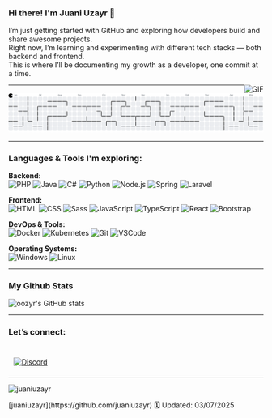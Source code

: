 <link rel="stylesheet" type='text/css' href="https://cdn.jsdelivr.net/gh/devicons/devicon@latest/devicon.min.css" />

### Hi there! I'm Juani Uzayr 👋

I’m just getting started with GitHub and exploring how developers build and share awesome projects.  
Right now, I’m learning and experimenting with different tech stacks — both backend and frontend.  
This is where I’ll be documenting my growth as a developer, one commit at a time.

<img align="right" alt="GIF" src="https://tenor.com/view/silver-surfer-gif-18667163" />

---

<picture>
  <source media="(prefers-color-scheme: dark)" srcset="https://raw.githubusercontent.com/Chanzaa/Chanzaa/output/pacman-contribution-graph-dark.svg">
  <source media="(prefers-color-scheme: light)" srcset="https://raw.githubusercontent.com/Chanzaa/Chanzaa/output/pacman-contribution-graph.svg">
  <img alt="pacman contribution graph" src="https://raw.githubusercontent.com/Chanzaa/Chanzaa/output/pacman-contribution-graph.svg">
</picture>

---

<h3 align="left">Languages & Tools I'm exploring:</h3>

**Backend:**  
![PHP](https://skillicons.dev/icons?i=php) ![Java](https://skillicons.dev/icons?i=java) ![C#](https://skillicons.dev/icons?i=cs) ![Python](https://skillicons.dev/icons?i=python) ![Node.js](https://skillicons.dev/icons?i=nodejs) ![Spring](https://skillicons.dev/icons?i=spring) ![Laravel](https://skillicons.dev/icons?i=laravel)

**Frontend:**  
![HTML](https://skillicons.dev/icons?i=html) ![CSS](https://skillicons.dev/icons?i=css) ![Sass](https://skillicons.dev/icons?i=sass) ![JavaScript](https://skillicons.dev/icons?i=javascript) ![TypeScript](https://skillicons.dev/icons?i=typescript) ![React](https://skillicons.dev/icons?i=react) ![Bootstrap](https://skillicons.dev/icons?i=bootstrap)

**DevOps & Tools:**  
![Docker](https://skillicons.dev/icons?i=docker) ![Kubernetes](https://skillicons.dev/icons?i=kubernetes) ![Git](https://skillicons.dev/icons?i=git) ![VSCode](https://skillicons.dev/icons?i=vscode)

**Operating Systems:**  
![Windows](https://skillicons.dev/icons?i=windows) ![Linux](https://skillicons.dev/icons?i=linux)


---

<h3 align="left">My Github Stats</h3>

![oozyr's GitHub stats](https://github-readme-stats.vercel.app/api?username=oozyr&show_icons=true&theme=radical)

---

<h3 align="left">Let’s connect:</h3>
<p align="left">
  <a href="https://www.linkedin.com/in/juani-uzayr-jofizal-40898123a/" target="_blank">
    <i class="devicon-linkedin-plain colored" style="font-size: 40px; margin-right: 10px;"></i>
  </a>
  <a href="https://discord.com/users/813202103459119134" target="_blank">
    <img src="https://cdn.jsdelivr.net/gh/devicons/devicon/icons/discordjs/discordjs-original.svg" alt="Discord" width="40" height="40" style="margin-top: -5px;" />
  </a>
</p>


---

<p align="left"> <img src="https://komarev.com/ghpvc/?username=juaniuzayr&label=Profile%20views&color=0e75b6&style=flat" alt="juaniuzayr" /> </p>
[juaniuzayr](https://github.com/juaniuzayr)  
🗓️ Updated: 03/07/2025
